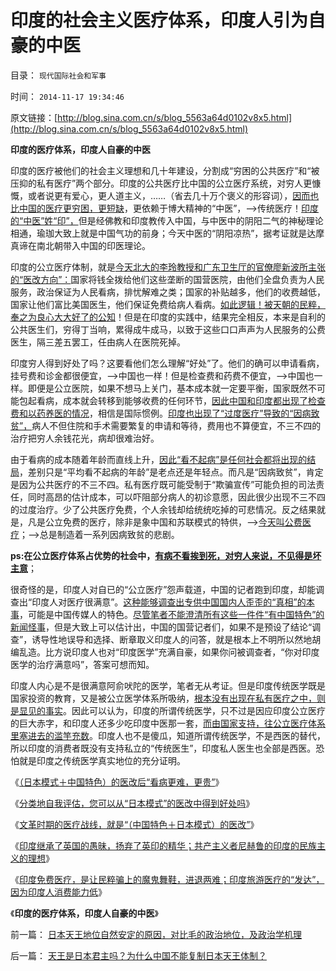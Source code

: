 # 印度的社会主义医疗体系，印度人引为自豪的中医

目录： `现代国际社会和军事` 

时间： `2014-11-17 19:34:46` 

原文链接：[http://blog.sina.com.cn/s/blog_5563a64d0102v8x5.html](http://blog.sina.com.cn/s/blog_5563a64d0102v8x5.html)

**印度的医疗体系，印度人自豪的中医**

印度的医疗被他们的社会主义理想和几十年建设，分割成“穷困的公共医疗”和“被压抑的私有医疗”两个部分。印度的公共医疗比中国的公立医疗系统，对穷人更慷慨，或者说更有爱心，更人道主义，……（省去几十万个褒义的形容词），[因而也比中国的医疗更穷困，更短缺](../../../2014/7/17/why“公立医疗，免费医疗，生命无价”都是传统的反人类情结？.md)，更依赖于博大精神的“中医”，——>传统医疗！[印度的“中医”姓“印”，](../../../2010/7/12/中医是玄学；双盲统计是医疗保险的依据.md)但是经佛教和印度教传入中国，与中医中的阴阳二气的神秘理论相通，瑜珈大致上就是中国气功的前身；今天中医的“阴阳凉热”，据考证就是达摩真谛在南北朝带入中国的印医理论。

印度的公立医疗体制，就是[今天北大的李玲教授和广东卫生厅的官僚廖新波所主张的“医改方向”：](../../../2010/7/12/“医疗是公共产品”等于“医疗是特权待遇”.md)国家将钱全拨给他们这些垄断的国营医院，由他们全盘负责为人民服务，政治保证为人民看病，排忧解难之类；国家的补贴越多，他们的收费越低，国家让他们富比美国医生，他们保证免费给病人看病。[如此逻辑！被天朝的民粹，奉之为良心大大好了的公知](../../../2010/7/12/“医疗是公共产品说”极其荒唐；医疗不是公共产品.md)！但是在印度的实践中，结果完全相反，本来是自利的公共医生们，穷得丁当响，累得成牛成马，以致于这些口口声声为人民服务的公费医生，隔三差五罢工，任由病人在医院死掉。

印度穷人得到好处了吗？这要看他们怎么理解“好处”了。他们的确可以申请看病，挂号费和诊金都很便宜，——>中国也一样！但是检查费和药费不便宜，——>中国也一样。即便是公立医院，如果不想马上关门，基本成本就一定要平衡，国家既然不可能包起看病，成本就会转移到能够收费的任何环节，[因此中国和印度都出现了检查费和以药养医的情况](../../../2012/5/1/“以药养医”的经济流程.md)，相信是国际惯例。[印度也出现了“过度医疗”导致的“因病致贫”，](../../../2010/7/13/因病致贫因医疗索取不计成本.md)病人不但住院和手术需要繁复的申请和等待，费用也不算便宜，不三不四的治疗把穷人余钱花光，病却很难治好。

由于看病的成本随着年龄而直线上升，[因此“看不起病”是任何社会都将出现的结局](../../../2010/7/17/“看病难看病贵”是大自然的恩赐.md)，差别只是“平均看不起病的年龄”是老点还是年轻点。而凡是“因病致贫”，肯定是因为公共医疗的不三不四。私有医疗既可能受制于“欺骗宣传”可能负担的司法责任，同时高昂的估计成本，可以吓阻部分病人的初诊意愿，因此很少出现不三不四的过度治疗。少了公共医疗免费，个人余钱却给统统吃掉的可悲情况。反之结果就是，凡是公立免费的医疗，除非是象中国和苏联模式的特供，——>[今天叫公费医疗](../../../2010/7/12/医改方案不应由医生制定；医改不是医疗专业.md)；——>总是制造着一系列因病致贫的悲剧。

**ps:在公立医疗体系占优势的社会中，[有病不看挨到死，对穷人来说，不见得是坏主意](../../../2010/7/13/百姓“积下几个钱去死！”不如“短两星期命活个痛快”.md)**；

很奇怪的是，印度人对自已的“公立医疗”怨声载道，中国的记者跑到印度，却能调查出“印度人对医疗很满意”。[这种能够调查出专供中国国内人歪歪的“真相”的本事](../../../2012/8/23/指责CCTV不真实，是不公正的；.md)，可能是中国传媒人的特色。[尽管笔者不能澄清所有这些一件件“有中国特色”的新闻怪事](../../../2014/1/22/细节理性主义免疫的三步曲，公式(邪恶＝愚蠢＋理性主义).md)，但是大致上可以估计出，中国的国营记者们，如果不是预设了结论“调查”，诱导性地误导和选择、断章取义印度人的问答，就是根本上不明所以然地胡编乱造。比方说印度人也对“印度医学”充满自豪，如果你问被调查者，“你对印度医学的治疗满意吗”，答案可想而知。

印度人内心是不是很满意阿俞吠陀的医学，笔者无从考证。但是印度传统医学既是国家投资的教育，又是被公立医学体系所吸纳，[根本没有出现在私有医疗之中，则是显见的事实](../../../2010/7/12/公共医疗就是特权医疗，请把就医选择权归还病人.md)。因此可以认为，印度的所谓传统医学，只不过是因应印度公立医疗的巨大赤字，和印度人还多少吃印度中医那一套，[而由国家支持，往公立医疗体系里塞进去的滥竽充数](../../../2010/7/19/生命健康是个人和家庭的财富.md)。印度人也不是傻瓜，知道所谓传统医学，不是西医的替代，所以印度的消费者既没有支持私立的“传统医生”，印度私人医生也全部是西医。恐怕就是印度之传统医学真实地位的充分证明。

《[（日本模式＋中国特色）的医改后“看病更难，更贵”](../../../2014/11/11/（日本模式＋中国特色）的医改后“看病更难，更贵”.md)》

《[分类地自我评估，您可以从“日本模式”的医改中得到好处吗](../../../2014/11/12/请自我评估，您可以从“日本模式”的医改中得到好处吗？.md)》

《[文革时期的医疗战线，就是“（中国特色＋日本模式）的医改”](../../../2014/11/13/文革时期的医疗战线，就是“（中国特色＋日本模式）的医改.md)》

《[印度继承了英国的愚昧，扬弃了英印的精华；共产主义者尼赫鲁的印度的民族主义的理想](../../../2014/11/15/印度继承了英国的愚昧，扬弃了英印的精华.md)》

《[印度免费医疗，是让民粹骗上的魔鬼舞鞋，进退两难；印度旅游医疗的“发达”，因为印度人消费能力低](../../../2014/11/16/印度“免费医疗”的真相，及民意调查的宣传窍门.md)》

《**印度的医疗体系，印度人自豪的中医**》

前一篇： [日本天王地位自然安定的原因，对比毛的政治地位，及政治学机理](../../../2014/11/17/日本天王地位自然安定的原因，对比毛的政治地位，及政治学机理.md)

后一篇： [天王是日本君主吗？为什么中国不能复制日本天王体制？](../../../2014/11/16/天王是日本君主吗？为什么中国不能复制日本天王体制？.md)

